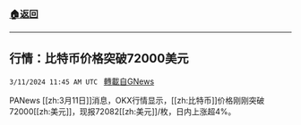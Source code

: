 ###  [:house:返回](README.md)
---


## 行情：比特币价格突破72000美元
`3/11/2024 11:45 AM UTC ` [轉載自GNews](https://gnews.org/articles/2384242)

PANews [[zh:3月11日]]消息，OKX行情显示，[[zh:比特币]]价格刚刚突破72000[[zh:美元]]，现报72082[[zh:美元]]/枚，日内上涨超4%。
